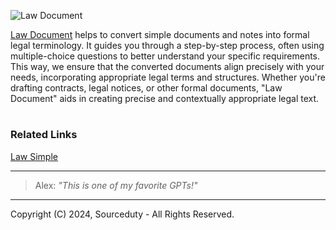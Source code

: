 ![Law Document](https://github.com/sourceduty/Law_Document/assets/123030236/d998511a-1b7a-45fd-9ae6-68a95431ffd2)

[Law Document](https://chat.openai.com/g/g-uDaJ960Ar-law-document) helps to convert simple documents and notes into formal legal terminology. It guides you through a step-by-step process, often using multiple-choice questions to better understand your specific requirements. This way, we ensure that the converted documents align precisely with your needs, incorporating appropriate legal terms and structures. Whether you're drafting contracts, legal notices, or other formal documents, "Law Document" aids in creating precise and contextually appropriate legal text.

#
### Related Links

[Law Simple](https://chat.openai.com/g/g-nGrf808nn-law-simple)

***

> Alex: *"This is one of my favorite GPTs!"*

***
Copyright (C) 2024, Sourceduty - All Rights Reserved.

